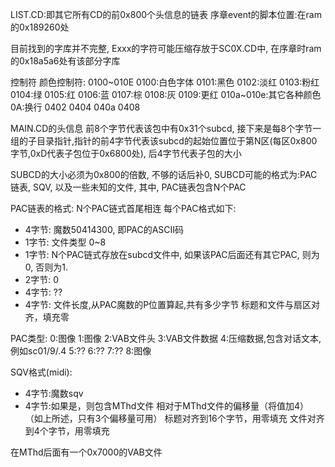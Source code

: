 LIST.CD:即其它所有CD的前0x800个头信息的链表
序章event的脚本位置:在ram的0x189260处


目前找到的字库并不完整, Exxx的字符可能压缩存放于SC0X.CD中, 在序章时ram的0x18a5a6处有该部分字库


控制符
颜色控制符: 0100~010E
0100:白色字体	0101:黑色	0102:淡红	0103:粉红	0104:绿	0105:红	0106:蓝	0107:棕	0108:灰	0109:更红	010a~010e:其它各种颜色
0A:换行
0402
0404
040a
0408



MAIN.CD的头信息
前8个字节代表该包中有0x31个subcd,
接下来是每8个字节一组的子目录指针,指针的前4字节代表该subcd的起始位置位于第N区(每区0x800字节,0xD代表子包位于0x6800处), 后4字节代表子包的大小


SUBCD的大小必须为0x800的倍数, 不够的话后补0, 
SUBCD可能的格式为:PAC链表, SQV, 以及一些未知的文件, 其中, PAC链表包含N个PAC

PAC链表的格式:
N个PAC链式首尾相连
每个PAC格式如下:
- 4字节: 魔数50414300, 即PAC的ASCII码
- 1字节: 文件类型 0~8
- 1字节: N个PAC链式存放在subcd文件中, 如果该PAC后面还有其它PAC, 则为0, 否则为1.
- 2字节: 0
- 4字节: ??
- 4字节: 文件长度,从PAC魔数的P位置算起,共有多少字节
标题和文件与扇区对齐，填充零

PAC类型:
0:图像
1:图像
2:VAB文件头
3:VAB文件数据
4:压缩数据,包含对话文本,例如sc01/9/.4
5:??
6:??
7:??
8:图像

SQV格式(midi):
- 4字节:魔数sqv
- 4字节:如果是，则包含MThd文件           相对于MThd文件的偏移量（将值加4）           （如上所述，只有3个偏移量可用）
标题对齐到16个字节，用零填充
文件对齐到4个字节，用零填充

在MThd后面有一个0x7000的VAB文件
